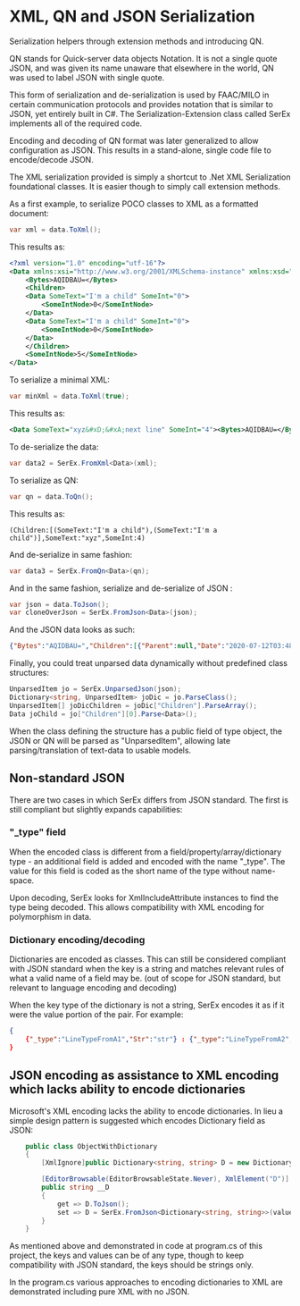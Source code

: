 # XML, QN and JSON Serialization

Serialization helpers through extension methods and introducing QN.

QN stands for Quick-server data objects Notation. It is not a single quote JSON, and was given its name unaware that elsewhere in the world, QN was used to label JSON with single quote.

This form of serialization and de-serialization is used by FAAC/MILO in certain communication
protocols and provides notation that is similar to JSON, yet entirely built in C#. The Serialization-Extension class called SerEx implements
all of the required code.

Encoding and decoding of QN format was later generalized to allow configuration as JSON. This results in a stand-alone, single code file to encode/decode JSON. 

The XML serialization provided is simply a shortcut to .Net XML Serialization foundational classes. It is easier though to simply call extension methods.

As a first example, to serialize POCO classes to XML as a formatted document:

```csharp
var xml = data.ToXml();
```

This results as:

```xml
<?xml version="1.0" encoding="utf-16"?>
<Data xmlns:xsi="http://www.w3.org/2001/XMLSchema-instance" xmlns:xsd="http://www.w3.org/2001/XMLSchema" SomeText="xyz&#xD;&#xA;next line" SomeInt="4">
    <Bytes>AQIDBAU=</Bytes>
    <Children>
    <Data SomeText="I'm a child" SomeInt="0">
        <SomeIntNode>0</SomeIntNode>
    </Data>
    <Data SomeText="I'm a child" SomeInt="0">
        <SomeIntNode>0</SomeIntNode>
    </Data>
    </Children>
    <SomeIntNode>5</SomeIntNode>
</Data>
```

To serialize a minimal XML:

```csharp
var minXml = data.ToXml(true);
```

This results as:

```xml
<Data SomeText="xyz&#xD;&#xA;next line" SomeInt="4"><Bytes>AQIDBAU=</Bytes><Children><Data SomeText="I'm a child" SomeInt="0"><SomeIntNode>0</SomeIntNode></Data><Data SomeText="I'm a child" SomeInt="0"><SomeIntNode>0</SomeIntNode></Data></Children><SomeIntNode>5</SomeIntNode></Data>
```

To de-serialize the data:

```csharp
var data2 = SerEx.FromXml<Data>(xml);
```

To serialize as QN:

```csharp
var qn = data.ToQn();
```

This results as:

```text
(Children:[(SomeText:"I'm a child"),(SomeText:"I'm a child")],SomeText:"xyz",SomeInt:4)
```

And de-serialize in same fashion:

```csharp
var data3 = SerEx.FromQn<Data>(qn);
```

And in the same fashion, serialize and de-serialize of JSON :

```csharp
var json = data.ToJson();
var cloneOverJson = SerEx.FromJson<Data>(json);
```

And the JSON data looks as such:

```json
{"Bytes":"AQIDBAU=","Children":[{"Parent":null,"Date":"2020-07-12T03:48:36.976Z","En":"Val1","SomeText":"I'm a child"},{"Date":"2020-07-12T03:48:36.976Z","En":"Val1","SomeText":"I'm a child"}],"Date":"2020-07-12T03:48:36.933Z","En":"Val1","SomeText":"xyz\r\nnext line","SomeInt":4,"SomeTextNode":"node value & with special characters \r\n>>\t great!\"yay!\"","SomeIntNode":5}
```

Finally, you could treat unparsed data dynamically without predefined class structures:

```csharp
UnparsedItem jo = SerEx.UnparsedJson(json);
Dictionary<string, UnparsedItem> joDic = jo.ParseClass();
UnparsedItem[] joDicChildren = joDic["Children"].ParseArray();
Data joChild = jo["Children"][0].Parse<Data>();
```

When the class defining the structure has a public field of type object, the JSON or QN will be parsed as "UnparsedItem", allowing late parsing/translation of text-data to usable models.

## Non-standard JSON

There are two cases in which SerEx differs from JSON standard. The first is still compliant but slightly expands capabilities:

### "_type" field

When the encoded class is different from a field/property/array/dictionary type - an additional field is added and encoded with the name "_type". The value for this field is coded as the short name of the type without name-space.

Upon decoding, SerEx looks for XmlIncludeAttribute instances to find the type being decoded. This allows compatibility with XML encoding for polymorphism in data.

### Dictionary encoding/decoding

Dictionaries are encoded as classes. This can still be considered compliant with JSON standard when the key is a string and matches relevant rules of what a valid name of a field may be. (out of scope for JSON standard, but relevant to language encoding and decoding)

When the key type of the dictionary is not a string, SerEx encodes it as if it were the value portion of the pair. For example:

```json
{
    {"_type":"LineTypeFromA1","Str":"str"} : {"_type":"LineTypeFromA2","F":1.2}
}
```

## JSON encoding as assistance to XML encoding which lacks ability to encode dictionaries

Microsoft's XML encoding lacks the ability to encode dictionaries. In lieu a simple design pattern is suggested which encodes Dictionary field as JSON:

```cs
    public class ObjectWithDictionary
    {
        [XmlIgnore]public Dictionary<string, string> D = new Dictionary<string, string>();

        [EditorBrowsable(EditorBrowsableState.Never), XmlElement("D")]
        public string __D
        {
            get => D.ToJson();
            set => D = SerEx.FromJson<Dictionary<string, string>>(value);
        }
    }
```

As mentioned above and demonstrated in code at program.cs of this project, the keys and values can be of any type, though to keep compatibility with JSON standard, the keys should be strings only.

In the program.cs various approaches to encoding dictionaries to XML are demonstrated including pure XML with no JSON.
